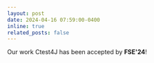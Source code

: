 ```yaml
---
layout: post
date: 2024-04-16 07:59:00-0400
inline: true
related_posts: false
---
```


Our work Ctest4J has been accepted by **FSE'24**!